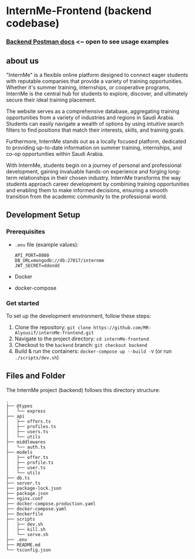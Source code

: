 # InternMe-Frontend (backend codebase)

### [Backend Postman docs](https://www.postman.com/hadialqattan/workspace/internme/api/06822ff6-3f2f-4851-bcb4-2c52e3f50eb1?action=share&creator=11813816&active-environment=11813816-96a3d8c5-0843-40ce-beb1-cf185cf5803c) <~ open to see usage examples


## about us

"InternMe" is a flexible online platform designed to connect eager students with reputable companies that provide a variety of training opportunities. Whether it's summer training, internships, or cooperative programs, InternMe is the central hub for students to explore, discover, and ultimately secure their ideal training placement.

The website serves as a comprehensive database, aggregating training opportunities from a variety of industries and regions in Saudi Arabia. Students can easily navigate a wealth of options by using intuitive search filters to find positions that match their interests, skills, and training goals.

Furthermore, InternMe stands out as a locally focused platform, dedicated to providing up-to-date information on summer training, internships, and co-op opportunities within Saudi Arabia.

With InternMe, students begin on a journey of personal and professional development, gaining invaluable hands-on experience and forging long-term relationships in their chosen industry. InternMe transforms the way students approach career development by combining training opportunities and enabling them to make informed decisions, ensuring a smooth transition from the academic community to the professional world.

## Development Setup

### Prerequisites
- `.env` file (example values):
    ```.env
    API_PORT=8080
    DB_URL=mongodb://db:27017/internme
    JWT_SECRET=ddondd
    ```

- Docker
- docker-compose

### Get started

To set up the development environment, follow these steps:

1. Clone the repository: `git clone https://github.com/MR-Alyousif/internMe-frontend.git`
2. Navigate to the project directory: `cd internMe-frontend`
3. Checkout to the `backend` branch: `git checkout backend`
4. Build & run the containers: `docker-compose up --build -V` (or run `./scripts/dev.sh`)

## Files and Folder

The InternMe project (backend) follows this directory structure:
```
.
├── @types
│   └── express
├── api
│   ├── offers.ts
│   ├── profiles.ts
│   ├── users.ts
│   └── utils
├── middlewares
│   └── auth.ts
├── models
│   ├── offer.ts
│   ├── profile.ts
│   ├── user.ts
│   └── utils
├── db.ts
├── server.ts
├── package-lock.json
├── package.json
├── nginx.conf
├── docker-compose.production.yaml
├── docker-compose.yaml
├── Dockerfile
├── scripts
│   ├── dev.sh
│   ├── kill.sh
│   └── serve.sh
├── .env
├── README.md
└── tsconfig.json
```
